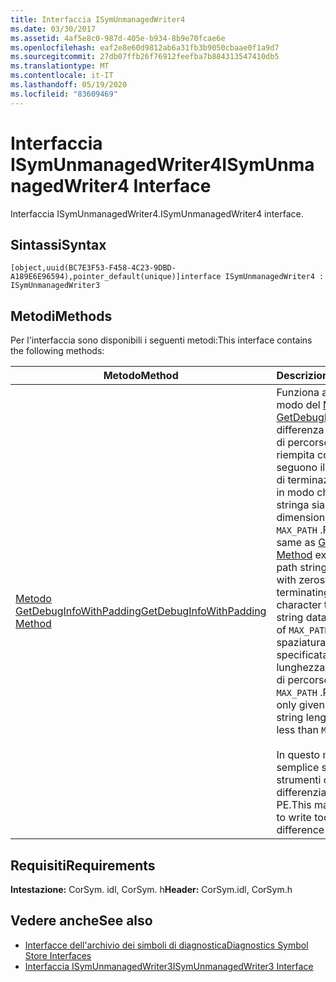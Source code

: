 ```yaml
---
title: Interfaccia ISymUnmanagedWriter4
ms.date: 03/30/2017
ms.assetid: 4af5e8c0-987d-405e-b934-8b9e70fcae6e
ms.openlocfilehash: eaf2e8e60d9812ab6a31fb3b9050cbaae0f1a9d7
ms.sourcegitcommit: 27db07ffb26f76912feefba7b884313547410db5
ms.translationtype: MT
ms.contentlocale: it-IT
ms.lasthandoff: 05/19/2020
ms.locfileid: "83609469"
---
```

# <a name="isymunmanagedwriter4-interface"></a><span data-ttu-id="e9b3d-102">Interfaccia ISymUnmanagedWriter4</span><span class="sxs-lookup"><span data-stu-id="e9b3d-102">ISymUnmanagedWriter4 Interface</span></span>
<span data-ttu-id="e9b3d-103">Interfaccia ISymUnmanagedWriter4.</span><span class="sxs-lookup"><span data-stu-id="e9b3d-103">ISymUnmanagedWriter4 interface.</span></span>  
  
## <a name="syntax"></a><span data-ttu-id="e9b3d-104">Sintassi</span><span class="sxs-lookup"><span data-stu-id="e9b3d-104">Syntax</span></span>  
  
```idl  
[object,uuid(BC7E3F53-F458-4C23-9DBD-A189E6E96594),pointer_default(unique)]interface ISymUnmanagedWriter4 : ISymUnmanagedWriter3  
```  
  
## <a name="methods"></a><span data-ttu-id="e9b3d-105">Metodi</span><span class="sxs-lookup"><span data-stu-id="e9b3d-105">Methods</span></span>  
 <span data-ttu-id="e9b3d-106">Per l'interfaccia sono disponibili i seguenti metodi:</span><span class="sxs-lookup"><span data-stu-id="e9b3d-106">This interface contains the following methods:</span></span>  
  
|<span data-ttu-id="e9b3d-107">Metodo</span><span class="sxs-lookup"><span data-stu-id="e9b3d-107">Method</span></span>|<span data-ttu-id="e9b3d-108">Descrizione</span><span class="sxs-lookup"><span data-stu-id="e9b3d-108">Description</span></span>|  
|------------|-----------------|  
|[<span data-ttu-id="e9b3d-109">Metodo GetDebugInfoWithPadding</span><span class="sxs-lookup"><span data-stu-id="e9b3d-109">GetDebugInfoWithPadding Method</span></span>](../../../../docs/framework/unmanaged-api/diagnostics/isymunmanagedwriter4-getdebuginfowithpadding-method.md)|<span data-ttu-id="e9b3d-110">Funziona allo stesso modo del [Metodo GetDebugInfo](isymunmanagedwriter-getdebuginfo-method.md) , con la differenza che la stringa di percorso viene riempita con zeri che seguono il carattere null di terminazione per fare in modo che i dati della stringa siano di dimensioni fisse `MAX_PATH` .</span><span class="sxs-lookup"><span data-stu-id="e9b3d-110">Functions the same as [GetDebugInfo Method](isymunmanagedwriter-getdebuginfo-method.md) except that the path string is padded with zeros following the terminating null character to make the string data a fixed size of `MAX_PATH`.</span></span> <span data-ttu-id="e9b3d-111">La spaziatura interna viene specificata solo se la lunghezza della stringa di percorso è minore di `MAX_PATH` .</span><span class="sxs-lookup"><span data-stu-id="e9b3d-111">Padding is only given if the path string length itself is less than `MAX_PATH`.</span></span><br /><br /> <span data-ttu-id="e9b3d-112">In questo modo è più semplice scrivere strumenti che differenziano i file PE.</span><span class="sxs-lookup"><span data-stu-id="e9b3d-112">This makes it easier to write tools that difference PE files.</span></span>|  
  
## <a name="requirements"></a><span data-ttu-id="e9b3d-113">Requisiti</span><span class="sxs-lookup"><span data-stu-id="e9b3d-113">Requirements</span></span>  
 <span data-ttu-id="e9b3d-114">**Intestazione:** CorSym. idl, CorSym. h</span><span class="sxs-lookup"><span data-stu-id="e9b3d-114">**Header:** CorSym.idl, CorSym.h</span></span>  
  
## <a name="see-also"></a><span data-ttu-id="e9b3d-115">Vedere anche</span><span class="sxs-lookup"><span data-stu-id="e9b3d-115">See also</span></span>

- [<span data-ttu-id="e9b3d-116">Interfacce dell'archivio dei simboli di diagnostica</span><span class="sxs-lookup"><span data-stu-id="e9b3d-116">Diagnostics Symbol Store Interfaces</span></span>](diagnostics-symbol-store-interfaces.md)
- [<span data-ttu-id="e9b3d-117">Interfaccia ISymUnmanagedWriter3</span><span class="sxs-lookup"><span data-stu-id="e9b3d-117">ISymUnmanagedWriter3 Interface</span></span>](isymunmanagedwriter3-interface.md)
